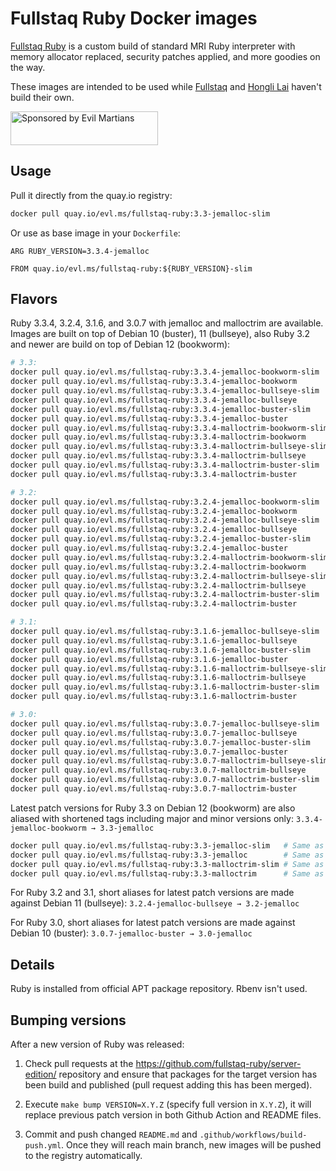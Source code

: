 Fullstaq Ruby Docker images
===========================

[Fullstaq Ruby] is a custom build of standard MRI Ruby interpreter with memory allocator replaced, security patches applied, and more goodies on the way.

These images are intended to be used while [Fullstaq] and [Hongli Lai] haven't build their own.

<a href="https://evilmartians.com/?utm_source=fullstaq-ruby-docker&utm_campaign=project_page">
<img src="https://evilmartians.com/badges/sponsored-by-evil-martians.svg" alt="Sponsored by Evil Martians" width="236" height="54">
</a>

## Usage
Pull it directly from the quay.io registry:

```sh
docker pull quay.io/evl.ms/fullstaq-ruby:3.3-jemalloc-slim
```

Or use as base image in your `Dockerfile`:

```docker
ARG RUBY_VERSION=3.3.4-jemalloc

FROM quay.io/evl.ms/fullstaq-ruby:${RUBY_VERSION}-slim
```

## Flavors

Ruby 3.3.4, 3.2.4, 3.1.6, and 3.0.7 with jemalloc and malloctrim are available. Images are built on top of Debian 10 (buster), 11 (bullseye), also Ruby 3.2 and newer are build on top of Debian 12 (bookworm):

```sh
# 3.3:
docker pull quay.io/evl.ms/fullstaq-ruby:3.3.4-jemalloc-bookworm-slim
docker pull quay.io/evl.ms/fullstaq-ruby:3.3.4-jemalloc-bookworm
docker pull quay.io/evl.ms/fullstaq-ruby:3.3.4-jemalloc-bullseye-slim
docker pull quay.io/evl.ms/fullstaq-ruby:3.3.4-jemalloc-bullseye
docker pull quay.io/evl.ms/fullstaq-ruby:3.3.4-jemalloc-buster-slim
docker pull quay.io/evl.ms/fullstaq-ruby:3.3.4-jemalloc-buster
docker pull quay.io/evl.ms/fullstaq-ruby:3.3.4-malloctrim-bookworm-slim
docker pull quay.io/evl.ms/fullstaq-ruby:3.3.4-malloctrim-bookworm
docker pull quay.io/evl.ms/fullstaq-ruby:3.3.4-malloctrim-bullseye-slim
docker pull quay.io/evl.ms/fullstaq-ruby:3.3.4-malloctrim-bullseye
docker pull quay.io/evl.ms/fullstaq-ruby:3.3.4-malloctrim-buster-slim
docker pull quay.io/evl.ms/fullstaq-ruby:3.3.4-malloctrim-buster

# 3.2:
docker pull quay.io/evl.ms/fullstaq-ruby:3.2.4-jemalloc-bookworm-slim
docker pull quay.io/evl.ms/fullstaq-ruby:3.2.4-jemalloc-bookworm
docker pull quay.io/evl.ms/fullstaq-ruby:3.2.4-jemalloc-bullseye-slim
docker pull quay.io/evl.ms/fullstaq-ruby:3.2.4-jemalloc-bullseye
docker pull quay.io/evl.ms/fullstaq-ruby:3.2.4-jemalloc-buster-slim
docker pull quay.io/evl.ms/fullstaq-ruby:3.2.4-jemalloc-buster
docker pull quay.io/evl.ms/fullstaq-ruby:3.2.4-malloctrim-bookworm-slim
docker pull quay.io/evl.ms/fullstaq-ruby:3.2.4-malloctrim-bookworm
docker pull quay.io/evl.ms/fullstaq-ruby:3.2.4-malloctrim-bullseye-slim
docker pull quay.io/evl.ms/fullstaq-ruby:3.2.4-malloctrim-bullseye
docker pull quay.io/evl.ms/fullstaq-ruby:3.2.4-malloctrim-buster-slim
docker pull quay.io/evl.ms/fullstaq-ruby:3.2.4-malloctrim-buster

# 3.1:
docker pull quay.io/evl.ms/fullstaq-ruby:3.1.6-jemalloc-bullseye-slim
docker pull quay.io/evl.ms/fullstaq-ruby:3.1.6-jemalloc-bullseye
docker pull quay.io/evl.ms/fullstaq-ruby:3.1.6-jemalloc-buster-slim
docker pull quay.io/evl.ms/fullstaq-ruby:3.1.6-jemalloc-buster
docker pull quay.io/evl.ms/fullstaq-ruby:3.1.6-malloctrim-bullseye-slim
docker pull quay.io/evl.ms/fullstaq-ruby:3.1.6-malloctrim-bullseye
docker pull quay.io/evl.ms/fullstaq-ruby:3.1.6-malloctrim-buster-slim
docker pull quay.io/evl.ms/fullstaq-ruby:3.1.6-malloctrim-buster

# 3.0:
docker pull quay.io/evl.ms/fullstaq-ruby:3.0.7-jemalloc-bullseye-slim
docker pull quay.io/evl.ms/fullstaq-ruby:3.0.7-jemalloc-bullseye
docker pull quay.io/evl.ms/fullstaq-ruby:3.0.7-jemalloc-buster-slim
docker pull quay.io/evl.ms/fullstaq-ruby:3.0.7-jemalloc-buster
docker pull quay.io/evl.ms/fullstaq-ruby:3.0.7-malloctrim-bullseye-slim
docker pull quay.io/evl.ms/fullstaq-ruby:3.0.7-malloctrim-bullseye
docker pull quay.io/evl.ms/fullstaq-ruby:3.0.7-malloctrim-buster-slim
docker pull quay.io/evl.ms/fullstaq-ruby:3.0.7-malloctrim-buster
```

Latest patch versions for Ruby 3.3 on Debian 12 (bookworm) are also aliased with shortened tags including major and minor versions only: `3.3.4-jemalloc-bookworm → 3.3-jemalloc`

```sh
docker pull quay.io/evl.ms/fullstaq-ruby:3.3-jemalloc-slim   # Same as quay.io/evl.ms/fullstaq-ruby:3.3.4-jemalloc-bookworm-slim
docker pull quay.io/evl.ms/fullstaq-ruby:3.3-jemalloc        # Same as quay.io/evl.ms/fullstaq-ruby:3.3.4-jemalloc-bookworm
docker pull quay.io/evl.ms/fullstaq-ruby:3.3-malloctrim-slim # Same as quay.io/evl.ms/fullstaq-ruby:3.3.4-malloctrim-bookworm-slim
docker pull quay.io/evl.ms/fullstaq-ruby:3.3-malloctrim      # Same as quay.io/evl.ms/fullstaq-ruby:3.3.4-malloctrim-bookworm
```

For Ruby 3.2 and 3.1, short aliases for latest patch versions are made against Debian 11 (bullseye): `3.2.4-jemalloc-bullseye → 3.2-jemalloc`

For Ruby 3.0, short aliases for latest patch versions are made against Debian 10 (buster): `3.0.7-jemalloc-buster → 3.0-jemalloc`


## Details

Ruby is installed from official APT package repository. Rbenv isn't used.

## Bumping versions

After a new version of Ruby was released:

 1. Check pull requests at the https://github.com/fullstaq-ruby/server-edition/ repository and ensure that packages for the target version has been build and published (pull request adding this has been merged).

 2. Execute `make bump VERSION=X.Y.Z` (specify full version in `X.Y.Z`), it will replace previous patch version in both Github Action and README files.

 3. Commit and push changed `README.md` and `.github/workflows/build-push.yml`. Once they will reach main branch, new images will be pushed to the registry automatically.

[Fullstaq Ruby]: https://fullstaqruby.org/ "Ruby, optimized for production"
[Hongli Lai]: https://www.joyfulbikeshedding.com/
[Fullstaq]: https://fullstaq.com/
